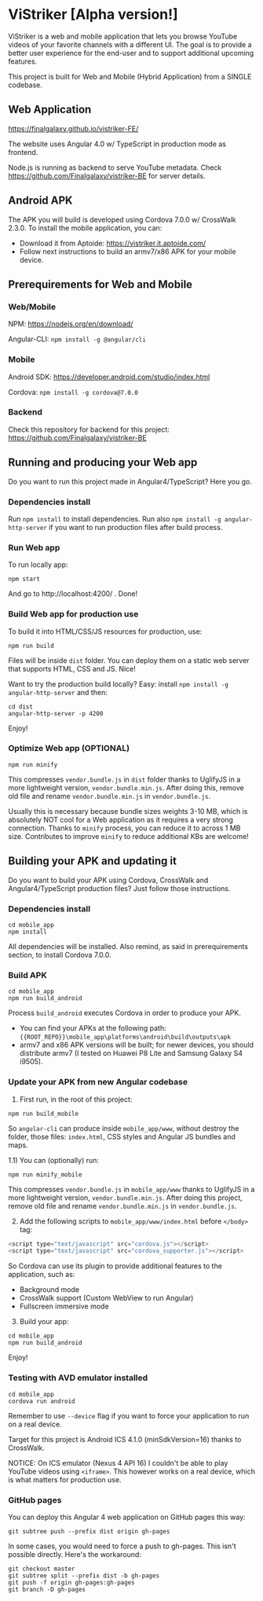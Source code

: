 # ViStriker [Alpha version!]
ViStriker is a web and mobile application that lets you browse YouTube videos of your favorite channels with a different UI. The goal is to provide a better user experience for the end-user and to support additional upcoming features.

This project is built for Web and Mobile (Hybrid Application) from a SINGLE codebase.

## Web Application
https://finalgalaxy.github.io/vistriker-FE/

The website uses Angular 4.0 w/ TypeScript in production mode as frontend.

Node.js is running as backend to serve YouTube metadata. Check https://github.com/Finalgalaxy/vistriker-BE for server details.

## Android APK
The APK you will build is developed using Cordova 7.0.0 w/ CrossWalk 2.3.0.
To install the mobile application, you can:
- Download it from Aptoide: https://vistriker.it.aptoide.com/
- Follow next instructions to build an armv7/x86 APK for your mobile device.

## Prerequirements for Web and Mobile

### Web/Mobile
NPM: https://nodejs.org/en/download/

Angular-CLI: `npm install -g @angular/cli`

### Mobile
Android SDK: https://developer.android.com/studio/index.html

Cordova: `npm install -g cordova@7.0.0`

### Backend
Check this repository for backend for this project: https://github.com/Finalgalaxy/vistriker-BE

## Running and producing your Web app
Do you want to run this project made in Angular4/TypeScript? Here you go.

### Dependencies install
Run `npm install` to install dependencies.
Run also `npm install -g angular-http-server` if you want to run production files after build process.

### Run Web app
To run locally app:
```
npm start
```
And go to http://localhost:4200/ . Done!

### Build Web app for production use
To build it into HTML/CSS/JS resources for production, use:
```
npm run build
```
Files will be inside `dist` folder. You can deploy them on a static web server that supports HTML, CSS and JS. Nice!

Want to try the production build locally? Easy: install `npm install -g angular-http-server` and then:
```
cd dist
angular-http-server -p 4200
```

Enjoy!

### Optimize Web app (OPTIONAL)
```
npm run minify
```
This compresses `vendor.bundle.js` in `dist` folder thanks to UglifyJS in a more lightweight version, `vendor.bundle.min.js`. After doing this, remove old file and rename `vendor.bundle.min.js` in `vendor.bundle.js`.

Usually this is necessary because bundle sizes weights 3-10 MB, which is absolutely NOT cool for a Web application as it requires a very strong connection. Thanks to `minify` process, you can reduce it to across 1 MB size. Contributes to improve `minify` to reduce additional KBs are welcome!

## Building your APK and updating it
Do you want to build your APK using Cordova, CrossWalk and Angular4/TypeScript production files? Just follow those instructions.

### Dependencies install
```
cd mobile_app
npm install
```
All dependencies will be installed. Also remind, as said in prerequirements section, to install Cordova 7.0.0.

### Build APK
```
cd mobile_app
npm run build_android
```
Process `build_android` executes Cordova in order to produce your APK.
- You can find your APKs at the following path: `{{ROOT_REPO}}\mobile_app\platforms\android\build\outputs\apk`
- armv7 and x86 APK versions will be built; for newer devices, you should distribute armv7 (I tested on Huawei P8 Lite and Samsung Galaxy S4 i9505).

### Update your APK from new Angular codebase
1) First run, in the root of this project:
```
npm run build_mobile
```
So `angular-cli` can produce inside `mobile_app/www`, without destroy the folder, those files: `index.html`, CSS styles and Angular JS bundles and maps.

1.1) You can (optionally) run:
```
npm run minify_mobile
```
This compresses `vendor.bundle.js` in `mobile_app/www` thanks to UglifyJS in a more lightweight version, `vendor.bundle.min.js`. After doing this project, remove old file and rename `vendor.bundle.min.js` in `vendor.bundle.js`.

2) Add the following scripts to `mobile_app/www/index.html` before `</body>` tag:
```javascript
<script type="text/javascript" src="cordova.js"></script>
<script type="text/javascript" src="cordova_supporter.js"></script>
```

So Cordova can use its plugin to provide additional features to the application, such as:
- Background mode
- CrossWalk support (Custom WebView to run Angular)
- Fullscreen immersive mode

3) Build your app:
```
cd mobile_app
npm run build_android
```

Enjoy!

### Testing with AVD emulator installed
```
cd mobile_app
cordova run android
```

Remember to use `--device` flag if you want to force your application to run on a real device.

Target for this project is Android ICS 4.1.0 (minSdkVersion=16) thanks to CrossWalk.

NOTICE: On ICS emulator (Nexus 4 API 16) I couldn't be able to play YouTube videos using `<iframe>`. This however works on a real device, which is what matters for production use.

### GitHub pages
You can deploy this Angular 4 web application on GitHub pages this way:
```
git subtree push --prefix dist origin gh-pages
```

In some cases, you would need to force a push to gh-pages. This isn't possible directly. Here's the workaround:
```
git checkout master
git subtree split --prefix dist -b gh-pages
git push -f origin gh-pages:gh-pages
git branch -D gh-pages
```